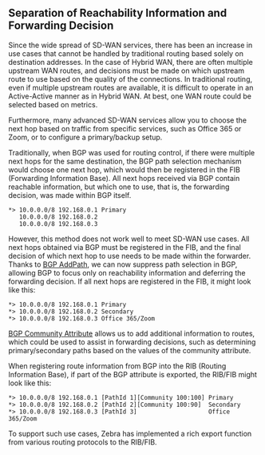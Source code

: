 ## Separation of Reachability Information and Forwarding Decision

Since the wide spread of SD-WAN services, there has been an increase in use
cases that cannot be handled by traditional routing based solely on destination
addresses. In the case of Hybrid WAN, there are often multiple upstream WAN
routes, and decisions must be made on which upstream route to use based on the
quality of the connections. In traditional routing, even if multiple upstream
routes are available, it is difficult to operate in an Active-Active manner as
in Hybrid WAN. At best, one WAN route could be selected based on metrics.

Furthermore, many advanced SD-WAN services allow you to choose the next hop
based on traffic from specific services, such as Office 365 or Zoom, or to
configure a primary/backup setup.

Traditionally, when BGP was used for routing control, if there were multiple
next hops for the same destination, the BGP path selection mechanism would
choose one next hop, which would then be registered in the FIB (Forwarding
Information Base). All next hops received via BGP contain reachable information,
but which one to use, that is, the forwarding decision, was made within BGP
itself.

``` console
*> 10.0.0.0/8 192.168.0.1 Primary
   10.0.0.0/8 192.168.0.2
   10.0.0.0/8 192.168.0.3
```

However, this method does not work well to meet SD-WAN use cases. All next hops
obtained via BGP must be registered in the FIB, and the final decision of which
next hop to use needs to be made within the forwarder. Thanks to [BGP
AddPath](https://datatracker.ietf.org/doc/html/rfc7911), we can now suppress
path selection in BGP, allowing BGP to focus only on reachability information
and deferring the forwarding decision. If all next hops are registered in the
FIB, it might look like this:

``` console
*> 10.0.0.0/8 192.168.0.1 Primary
*> 10.0.0.0/8 192.168.0.2 Secondary
*> 10.0.0.0/8 192.168.0.3 Office 365/Zoom
```

[BGP Community Attribute](https://datatracker.ietf.org/doc/html/rfc1997) allows
us to add additional information to routes, which could be used to assist in
forwarding decisions, such as determining primary/secondary paths based on the
values of the community attribute.

When registering route information from BGP into the RIB (Routing Information
Base), if part of the BGP attribute is exported, the RIB/FIB might look like
this:

``` console
*> 10.0.0.0/8 192.168.0.1 [PathId 1][Community 100:100] Primary
*> 10.0.0.0/8 192.168.0.2 [PathId 2][Community 100:90]  Secondary
*> 10.0.0.0/8 192.168.0.3 [PathId 3]                    Office 365/Zoom
```

To support such use cases, Zebra has implemented a rich export function from
various routing protocols to the RIB/FIB.
